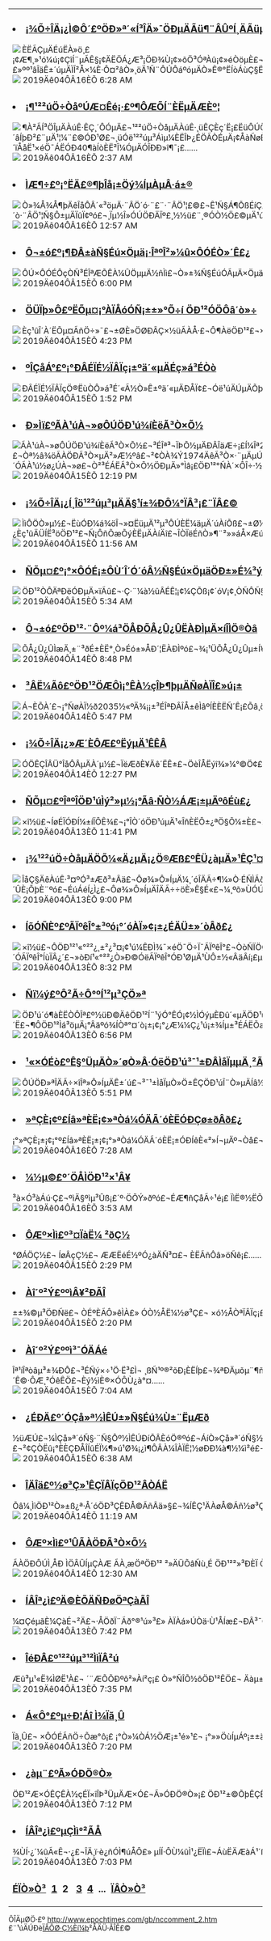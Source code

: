 <a name="1" id="1" target="_blank">&nbsp;</a> <span id="1">&nbsp;</span><table border="0">  <tr><td><h3><li><a href="/gb/19/3/23/n11134231.md#1" target="_blank">¡¾Õ÷ÎÄ¡¿Ì©Ô´£ºÖÐ»ª´«Í³ÎÄ»¯ÖÐµÄÃü¶¨ÂÛºÍ¸ÄÃüµÄÉÆµÀ(Ò»)</a></li></h3><a href="/gb/19/3/23/n11134231.md#1" target="_blank"><img src="http://i.epochtimes.com/assets/uploads/2019/03/ec1a7e05dd1571ab57570a46f2cca464-150x120.jpg" align ="left"></a>ÈËÃÇµÄÉúËÀ»ö¸£¡¢Æ¶¸»¹ó¼ú¡¢ÇîÍ¨µÃÊ§¡¢ÄËÖÁ¿Æ³¡ÖÐ¾Ù¡¢»õÖ³ÓªÀû¡¢»éÒöµÈ£¬ÊÀ¼ä·¢ÉúµÄÃ¿Ò»¼þÊÂ¶¼ÊÇ×¢¶¨µÄ£¬ÊÇÉñ£¨ÉÏµÛ¡¢ÉÏÌì£©°²ÅÅµÄ¡£ÀýÈçÌÆ³¯Ììµv³õÄê£¬ÓÐ¸ö½ÐÀî¼×µÄÈËÔ¤ÏÈµÃÖªÈýÊ®Äêºó½«Õ½ÂÒ²»¶Ï£¬ËÀÉËÈËÃñÁùÊ®ÓàÍòÈË£¬ÈýÊ®ÄêºóÊÂÊµÕæµÄµÃÖ¤£»ºº¹âÎäÊ±´úµÄÏÍ²Å×¼È·Ô¤²âÒ»¸öÄ¹Ñ¨ÔÚÔáºóµÄÒ»Ê®°ËÍòÁùÇ§ËÄ°ÙÈÕÄÇÌìÌ®Ëú¡£......<br><img align="bottom" src="http://www.epochtimes.com/assets/themes/djy/images/time.gif"> 2019Äê04ÔÂ16ÈÕ 6:28 AM							</td></tr>  <tr><td><h3><li><a href="/gb/19/4/10/n11175707.md#1" target="_blank">¡¶¹²²úÖ÷ÒåºÚÆ¤Êé¡·£º¶ÔÆÕÍ¨ÈËµÄÆÈº¦</a></li></h3><a href="/gb/19/4/10/n11175707.md#1" target="_blank"><img src="http://i.epochtimes.com/assets/uploads/2017/12/dcbb5ad1ea37934a168afd29d68d142e-150x120.jpg" align ="left"></a>¶À²ÃÍ³ÖÎµÄÀúÊ·ÊÇ¸´ÔÓµÄ£¬¹²²úÖ÷ÒåµÄÀúÊ·¸üÊÇÈç´Ë¡£ËüÔÚÖÐÅ·ºÍ¶«ÄÏÅ·µÄµ®ÉúÓÐÊ±»ñµÃ´ó¹æÄ£µÄÃñÖÚÖ§³Ö£¬ÕâÓë·ÛËéÄÉ´âÍþÐ²£¨µÄ¹¦¼¨£©ÓÐ¹Ø£¬¸üÓë¹²²úµ³Áìµ¼ÈËÎÞ¿ÉÖÃÒÉµÄ¡¢ÅàÑøÈËÃñ»ÃÏëºÍ¿ñÈÈÇéÐ÷µÄ¼¼ÇÉÓÐ¹Ø¡£ÀýÈç£¬ÔÚÐÙÑÀÀû1945Äê11ÔÂµÄÑ¡¾Ùºó£¬ÓÉµ±Ê±µÄÉÙÊýµ³¡¢¹²²úµ³³«Òé³ÉÁ¢µÄ×óÅÉ¼¯ÍÅ£¬ÓÚ1946Äê3ÔÂÔÚ²¼´ïÅåË¹×éÖ¯ÁËÓÐ40¶àÍòÈË²Î¼ÓµÄÓÎÐÐ»î¶¯¡£......<br><img align="bottom" src="http://www.epochtimes.com/assets/themes/djy/images/time.gif"> 2019Äê04ÔÂ16ÈÕ 2:37 AM							</td></tr>  <tr><td><h3><li><a href="/gb/19/4/15/n11188602.md#1" target="_blank">ÌÆ¶÷£º¡°ËÄ£®¶þÎå¡±Öý¾ÍµÀµÂ·á±®</a></li></h3><a href="/gb/19/4/15/n11188602.md#1" target="_blank"><img src="http://i.epochtimes.com/assets/uploads/2019/04/425P-street5_big-150x120.jpg" align ="left"></a>Ò»¾Å¾Å¶þÄêÎåÔÂ´«³öµÄ·¨ÂÖ´ó·¨£¨·¨ÂÖ¹¦£©£¬Ê¹Ñ§Á¶ÕßÉíÇ¿Ìå½¡¡¢ÐÄÐÔµÀµÂÌáÉý£¬¹ãÊÜÃñÖÚÏ²°®£¬½öÆ¾¿Ú¶úÏà´«¼´Ñ¸ËÙ¹ã´«ÓÚÈ«ÖÐ¹ú¡£Ò»¾Å¾Å¾ÅÄêËÄÔÂ¶þÊ®ÎåÈÕ£¬ÉÏÍòÃûÖÐ¹ú´óÂ½·¨ÂÖ¹¦Ñ§Ô±ÎÅÏ¤Ìì½ò¶¯ÓÃ·À±©¾¯²ì×¥´ò·¨ÂÖ¹¦Ñ§Ô±µÄÏûÏ¢ºó£¬¸Ïµ½Î»ÓÚÖÐÄÏº£¸½½ü£¨¸®ÓÒ½Ö£©µÄ¹úÎñÔºÐÅ·Ã°ì¹«ÊÒ£¬ÎªÔÚÌì½òÊÐ±»·Ç·¨´þ²¶µÄËÄÊ®ÎåÃû·¨ÂÖ¹¦Ñ§Ô±ºÍÆ½ÉÏ·Ã¡£´Ë´ÎÉÏ·ÃµÃµ½µ±Ê±¹úÎñÔº×ÜÀíµÄÇ××Ô½Ó´ýºÍ¿ªÃ÷´¦Àí£¬ÓÚµ±.........<br><img align="bottom" src="http://www.epochtimes.com/assets/themes/djy/images/time.gif"> 2019Äê04ÔÂ16ÈÕ 12:57 AM							</td></tr>  <tr><td><h3><li><a href="/gb/19/4/15/n11187741.md#1" target="_blank">Ô¬±ó£º¡¶ÐÂ±àÑ§Éú×Öµä¡·ÎªºÎ²»¼û×ÔÓÉÒ»´Ê£¿</a></li></h3><a href="/gb/19/4/15/n11187741.md#1" target="_blank"><img src="http://i.epochtimes.com/assets/uploads/2019/04/photo-150x120.jpg" align ="left"></a>ÔÚ×ÔÓÉÔçÒÑ³ÉÎªÆÕÊÀ¼ÛÖµµÄ½ñÌì£¬Ò»±¾Ñ§ÉúÓÃµÄ×Öµä£¬ÀïÃæ¾¹È»Ã»ÓÐ¡°×ÔÓÉ¡±Ò»´Ê£¬ÕâÆñ²»ÊÇÌì´óµÄÐ¦»°£¡È»¶øÕâÑùµÄÐ¦»°ÔÚÖÐ¹ú»¹Õæ¾Í³öÏÖÁË¡£    ......<br><img align="bottom" src="http://www.epochtimes.com/assets/themes/djy/images/time.gif"> 2019Äê04ÔÂ15ÈÕ 6:00 PM							</td></tr>  <tr><td><h3><li><a href="/gb/19/4/14/n11186357.md#1" target="_blank">ÖÜÏþ»Ô£ºËÕµ¤¡°ÀÏÅóÓÑ¡±±»°Õ÷í ÖÐ¹²ÓÖÔâ´ò»÷</a></li></h3><a href="/gb/19/4/14/n11186357.md#1" target="_blank"><img src="http://i.epochtimes.com/assets/uploads/2019/04/1106270325191528_1-390x599-150x120.jpg" align ="left"></a>Èç¹ûÎ´À´ËÕµ¤ÃñÖ÷»¯£¬±ØÈ»ÖØÐÂÇ×½üÃÀÅ·£¬Ô¶ÀëÖÐ¹²£¬×ÔÈ»ÖÐ¹²ÔÚËÕµ¤µÄÍ¶×Ê£¬¼«ÓÐ¿ÉÄÜ´òÁËË®Æ¯£¬¶øÎÀÐÇÍ¨ÐÅ»ùµØ½¨ÉèµÄÄ¿µÄÒ²»ù±¾Âä¿Õ¡£......<br><img align="bottom" src="http://www.epochtimes.com/assets/themes/djy/images/time.gif"> 2019Äê04ÔÂ15ÈÕ 4:23 PM							</td></tr>  <tr><td><h3><li><a href="/gb/19/4/15/n11187311.md#1" target="_blank">ºÎÇåÁ°£º¡°ÐÂÉÏÉ½ÏÂÏç¡±ºä´«µÄÉç»á³ÉÒò</a></li></h3><a href="/gb/19/4/15/n11187311.md#1" target="_blank"><img src="http://i.epochtimes.com/assets/uploads/2006/05/605160839441124-150x120.jpg" align ="left"></a>ÐÂÉÏÉ½ÏÂÏçÖ®ËùÒÔ»á³É´«Ã½Ò»Ê±ºä´«µÄÐÅÏ¢£¬Óë¹úÄÚµÄÕþÖÎ»·¾³·Ö²»¿ª¡£......<br><img align="bottom" src="http://www.epochtimes.com/assets/themes/djy/images/time.gif"> 2019Äê04ÔÂ15ÈÕ 1:52 PM							</td></tr>  <tr><td><h3><li><a href="/gb/19/4/13/n11184083.md#1" target="_blank">Ð»Ìï£ºÃÀ¹úÀ¬»øÔÚÖÐ¹ú¾íÈëÃ³Ò×Õ½</a></li></h3><a href="/gb/19/4/13/n11184083.md#1" target="_blank"><img src="http://i.epochtimes.com/assets/uploads/2019/04/80230240-150x120.jpg" class="attachment-thumbnail size-thumbnail wp-post-image" alt="ÃÀ¹úÀ¬»øÔÚÖÐ¹ú¾íÈëÃ³Ò×Õ½£¬³ÉÎª³¬ÏÞÕ½µÄÐÂÎäÆ÷¡£Í¼Îª2008Äê3ÔÂÓ¢¹úÀûÎïÆÖÂëÍ·´ý×°´¬ÔËÍùÖÐ¹úµÄ·Ï½ðÊô¡££¨Getty Images£©" align ="left"></a>ÃÀÖÐÃ³Ò×Õ½µ½ÏÖÔÚ£¬ÕûÕûÒ»ÄêÁË¡£ÌØÀÊÆÕÓÚ2018Äê3ÔÂÇ©Êð±¸ÍüÂ¼Ðû²¼¸ÉÔ¤£¬Òª½â¾öÃÀÖÐÃ³Ò×µÄ²»Æ½ºâ£¬²¢ÒÀ¾Ý1974ÄêÃ³Ò×·¨µÄµÚ301Ìõ£¬Ö¸Ê¾Ã³Ò×´ú±í¶Ô´ÓÖÐ¹ú½ø¿ÚµÄÉÌÆ·Õ÷Ë°¡£ÌØÀÊÆÕÕâÒ»ÄêµÄ×÷Îª£¬ÓÃ¡°Ò»ÍùÎÞÇ°¡±¡¢¡°²½²½ÎªÓª¡±£¬¶¼²»ËãÌ«¹ý£¬ÓÐÊ±ÉõÖÁËãµÃÉÏÊÇ¡°Åû¾£Õ¶¼¬¡±¡£ÈËÃÇ×¢Òâµ½£¬ÖÐ¹ú´ÓÃÀ¹ú½ø¿ÚÀ¬»ø£¬Ò²³ÉÁËÃ³Ò×Õ½ÖÐµÄ»°Ìâ¡£ÖÐ¹²°ÑÀ´×ÔÎ÷·½µÄÑóÀ¬»ø£¬µ±³ÉÁËÃ³Ò×Õ½µÄ¹ÖÎäÆ÷¡£......<br><img align="bottom" src="http://www.epochtimes.com/assets/themes/djy/images/time.gif"> 2019Äê04ÔÂ15ÈÕ 12:19 PM							</td></tr>  <tr><td><h3><li><a href="/gb/19/4/8/n11171147.md#1" target="_blank">¡¾Õ÷ÎÄ¡¿Í¸Îö¹²²úµ³µÄÄ§¹í±¾ÐÔ¼°ÏÂ³¡£¨ÏÂ£©</a></li></h3><a href="/gb/19/4/8/n11171147.md#1" target="_blank"><img src="http://i.epochtimes.com/assets/uploads/2019/04/cloudscape-384672_1280-150x120.jpg" align ="left"></a>ÌìÔÖÒ»µ½£¬ËùÓÐ¼á¾öÎ¬»¤ËüµÄ¹²µ³ÔÚÈË¼äµÄ´úÀíÕß£¬±Ø½«ËæÖ®ÅãÔá¡£ÄÇ×÷Îª¸öÌåµÄÎÒÃÇ£¬ÔõÃ´°ì£¿ºÜ¼òµ¥£¬ÊÇ·¢ÊÄÎªËü·Ü¶·Ò»Éú£¬°ÑÃüÏ×¸øËü£¬¸úËü×ß£¬»¹ÊÇÓÃÁ¼ÖªÅÐ¶ÏÉÆ¶ñ£¬Æú¶ñ´ÓÉÆ£¬ÓÃÕýÒå¡¢Õæ³Ï¡¢ÉÆÁ¼µÄÆ·ÐÔÖ÷Ô××Ô¼º£¿Èç¹ûÄÜÍË³öÖÐ¹²£¬Ñ¡ÔñÕæÕýÈËµÄÀíÄî£¬ÎÒÏëÉñÒ»¶¨²»»áÅ×ÆúÄã......<br><img align="bottom" src="http://www.epochtimes.com/assets/themes/djy/images/time.gif"> 2019Äê04ÔÂ15ÈÕ 11:56 AM							</td></tr>  <tr><td><h3><li><a href="/gb/19/4/14/n11186329.md#1" target="_blank">ÑÕµ¤£º¡°×ÔÓÉ¡±ÔÙ´Î´Ó´óÂ½Ñ§Éú×ÖµäÖÐ±»É¾³ý</a></li></h3><a href="/gb/19/4/14/n11186329.md#1" target="_blank"><img src="http://i.epochtimes.com/assets/uploads/2019/04/photo-600x400-1-150x120.jpg" align ="left"></a>ÖÐ¹²ÒÔÄªÐëÓÐµÄ×ïÃû£¬·Ç·¨¼à½ûÂÉÊ¦¡¢¼ÇÕß¡¢´óV¡¢¸ÒÑÔÑ§Õß¡¢×Ú½ÌÐÅÑöÕß¡¢ËùÓÐÒì¼ûÈËÊ¿£¬×ãÒÔ±íÃ÷ÖÐ¹úÈË´ÓÎ´ÓµÓÐ¹ýÕæÕýµÄ¡°ÑÔÂÛ×ÔÓÉ¡±¡£......<br><img align="bottom" src="http://www.epochtimes.com/assets/themes/djy/images/time.gif"> 2019Äê04ÔÂ15ÈÕ 5:34 AM							</td></tr>  <tr><td><h3><li><a href="/gb/19/4/14/n11185965.md#1" target="_blank">Ô¬±ó£ºÖÐ¹²·¨Ôº¼á³ÖÅÐÕÅ¿Û¿ÛËÀÐÌµÄ×íÎÌÖ®Òâ</a></li></h3><a href="/gb/19/4/14/n11185965.md#1" target="_blank"><img src="http://i.epochtimes.com/assets/uploads/2019/01/a3a1fa9735310a908bbf9145d5c205b9-150x120.png" align ="left"></a>ÕÅ¿Û¿ÛÌæÄ¸±¨³ðÉ±ÈË°¸Ò»Éó±»ÅÐ´¦ËÀÐÌºó£¬¾¡¹ÜÕÅ¿Û¿Ûµ±Í¥Ìá³öÉÏËß£¬ÖÚ¶àÍøÃñÒ²¶ÔÕâÒ»ÅÐ¾ö²»Âú£¬´óÉù¼²ºô¡°µ¶ÏÂÁôÈË¡±£¬µ«½üÈÕÖÐ¹²ÉÂÎ÷Ê¡¸ß¼¶·¨ÔºÖÕÉóÈÔÅÐ´¦ÕÅ¿Û¿ÛËÀÐÌ¡£......<br><img align="bottom" src="http://www.epochtimes.com/assets/themes/djy/images/time.gif"> 2019Äê04ÔÂ14ÈÕ 8:48 PM							</td></tr>  <tr><td><h3><li><a href="/gb/19/4/14/n11185286.md#1" target="_blank">³ÂË¼Ãô£ºÖÐ¹²ÖÆÔì¡°ÊÀ½çÎÞ¶þµÄÑøÀÏÎ£»ú¡±</a></li></h3><a href="/gb/19/4/14/n11185286.md#1" target="_blank"><img src="http://i.epochtimes.com/assets/uploads/2012/12/1212202031232039-150x120.jpg" align ="left"></a>Á¬ÈÕÀ´£¬¡°ÑøÀÏ½ð2035½«ºÄ¾¡¡±³ÉÎªÐÂÎÅ±êÌâºÍÈÈËÑ´Ê¡£Õâ¸ö´Ê³ö×ÔÓÚÖÐ¹²Éç¿ÆÔº·¢²¼µÄÒ»·Ý×îÐÂ±¨¸æ¡£......<br><img align="bottom" src="http://www.epochtimes.com/assets/themes/djy/images/time.gif"> 2019Äê04ÔÂ14ÈÕ 5:47 PM							</td></tr>  <tr><td><h3><li><a href="/gb/19/4/14/n11185108.md#1" target="_blank">¡¾Õ÷ÎÄ¡¿»Æ´ÈÔÆ£ºËýµÄ¹ÊÊÂ</a></li></h3><a href="/gb/19/4/14/n11185108.md#1" target="_blank"><img src="http://i.epochtimes.com/assets/uploads/2019/04/1812312235052357-600x400-150x120.jpg" align ="left"></a>ÓÖÊÇÎÂÜ°ÎåÔÂµÄÀ´µ½£¬ÏëÆðÈ¥Äê´ËÊ±£¬ÖèÎÅËýî¾»¼°©Ö¢£¬¼´½«ÈëÔº½øÐÐÊÖÊõ¡£‘¯×ÅÒ»¿Åìþìý²»°²µÄÐÄ£¬²¦¸öµç»°¸øËý£¬Ï£ÍûÌ½¸ö¾¿¾¹¡£......<br><img align="bottom" src="http://www.epochtimes.com/assets/themes/djy/images/time.gif"> 2019Äê04ÔÂ14ÈÕ 12:27 PM							</td></tr>  <tr><td><h3><li><a href="/gb/19/4/13/n11184201.md#1" target="_blank">ÑÕµ¤£ºÎªºÎÖÐ¹úÌý²»µ½¡°Ãâ·ÑÒ½ÁÆ¡±µÄºôÉù£¿</a></li></h3><a href="/gb/19/4/13/n11184201.md#1" target="_blank"><img src="http://i.epochtimes.com/assets/uploads/2019/04/1-59-600x400-150x120.jpg" align ="left"></a>×î½ü£¬ÍøÉÏÓÐÍ¼±íÏÔÊ¾£¬¡°ÎÒ´óÖÐ¹úµÄ¹«ÎñÈËÔ±¿ªÖ§Õ¼±È£¬2012Äê24.4%¡±£¬¡°µ½2017ÄêÉÏÉýµ½ÁË26.8%¡±£¬¡°2018ÄêÒÑ¾­´ïµ½28%µÄË®Æ½ÁË¡±¡£Ïà±ÈÖ®ÏÂ£¬Å·ÃÀ¹ú¼Ò¡°Ò»°ãÎ¬³ÖÔÚ15%×óÓÒ¡±¡£......<br><img align="bottom" src="http://www.epochtimes.com/assets/themes/djy/images/time.gif"> 2019Äê04ÔÂ13ÈÕ 11:41 PM							</td></tr>  <tr><td><h3><li><a href="/gb/19/3/9/n11101809.md#1" target="_blank">¡¾¹²²úÖ÷ÒåµÄÖÕ¼«Ä¿µÄ¡¿Ö®Æß£ºÊÜ¿àµÄ»¹ÊÇ¹¤Å©</a></li></h3><a href="/gb/19/3/9/n11101809.md#1" target="_blank"><img src="http://i.epochtimes.com/assets/uploads/2019/03/Web-Banner-20171118-1000x625-600x400-150x120.jpeg" align ="left"></a>ÎåÇ§ÄêÀúÊ·³¤ºÓ³±Æð³±Âä£¬Ôø¾­»Ô»ÍµÄ¼¸´óÎÄÃ÷¶¼»Ò·ÉÑÌÃð£¬¶øÎ¨¶ÀÖÐ»ªÎÄÃ÷³Ð´«²»Ï¢¡£ÖÐ¹úÔø¾­´´Ôì³öÍò°îÀ´³¯µÄ»Ô»ÍÊ¢ÊÀ£¬µ«Ò²ÔâÓö¹ýºÜ¶àÄ¥ÄÑ¡£ÌØ±ðÊÇ20ÊÀ¼ÍÖÐÒ¶£¬Î÷À´ÓÄÁé¹²²úµ³´ÛÈ¡ÕþÈ¨ºó£¬ÉúÁéÍ¿Ì¿£¬Ôø¾­»Ô»ÍµÄÎÄÃ÷÷öÈ»Ê§É«£¬¼¸ºõ»ÙÓÚÒ»µ©¡£    ÎªÊ²Ã´¹²²úµ³ÔÚÈ¡µÃÕþÈ¨Ö®ºó£¬ÈÔÈ»²»¶Ï·¢¶¯¸÷ÖÖÔË¶¯£¬ÄËÖÁ·¢¶¯¡°Ê·ÎÞÇ°Àý¡±µÄÎÄ»¯´ó¸ïÃü£¿ÎªÊ²Ã´ÖÐ¹ú¹²²úµ³ÒªÒÔÖÐ¹úÈËºÍÖÐ¹úÎÄ»¯ÎªµÐ.........<br><img align="bottom" src="http://www.epochtimes.com/assets/themes/djy/images/time.gif"> 2019Äê04ÔÂ13ÈÕ 9:00 PM							</td></tr>  <tr><td><h3><li><a href="/gb/19/4/13/n11183968.md#1" target="_blank">ÍõÓÑÈº£ºÃÏºêÎ°±³ºó¡°´óÀÏ»¢¡±¿ÉÄÜ±»´òÂð£¿</a></li></h3><a href="/gb/19/4/13/n11183968.md#1" target="_blank"><img src="http://i.epochtimes.com/assets/uploads/2019/03/9ae873319ed8211d43fecfbd22e0b54e-600x400-150x120.jpg" align ="left"></a>×î½ü£¬Ô­ÖÐ¹²¹«°²²¿¸±²¿³¤¡¢¹ú¼ÊÐÌ¾¯×éÖ¯Ö÷Ï¯ÃÏºêÎ°£¬ÒòÑÏÖØÎ¥¼ÍÎ¥·¨£¬±»¿ª³ýµ³¼®ºÍ¹«Ö°£¬ÒÆËÍË¾·¨»ú¹Ø¡£·¨¹ã4ÔÂ7ÈÕ¿¯ÎÄ³Æ£¬ÃÏºêÎ°ÂäÍø¸ú´¦ÖÃ£¬ÒâÎ¶×ÅÖÐ¹²¹«°²²¿½«Õ¹¿ªÒ»³¡´óÇåÏ´¡£ÕâÊÇ´ÓÃÏºêÎ°ÍùÏÂ¿´£¬»òÐí¹«°²²¿Ò»Ð©ÓëÃÏºêÎ°ÓÐ¹ØµÄ¹ÙÔ±½«ÂäÂí¡£µ«ÊÇ£¬±ÊÕßÈÏÎª£¬ÃÏºêÎ°°¸·ÇÍ¬Ñ°³££¬ÃÏºêÎ°±³ºóµÄ¡°´óÀÏ»¢¡±ÓÐ¿ÉÄÜ±»Í´´ò¡£......<br><img align="bottom" src="http://www.epochtimes.com/assets/themes/djy/images/time.gif"> 2019Äê04ÔÂ13ÈÕ 8:32 PM							</td></tr>  <tr><td><h3><li><a href="/gb/19/4/13/n11183825.md#1" target="_blank">Ñï¼ý£ºÔ²Ã÷Ô°ºÍ¹²µ³ÇÖ»ª</a></li></h3><a href="/gb/19/4/13/n11183825.md#1" target="_blank"><img src="http://i.epochtimes.com/assets/uploads/2010/07/701221513571017-150x120.gif" align ="left"></a>ÖÐ¹ú´ó¶àÈËÒÔÎª£º½üÐ©ÄêÖÐ¹²Í¨¹ýÓ°ÊÓ¡¢½ÌÓýµÈÐû´«µÄÖÐ¹ú½ü´úÊ·ÉÏÎ÷·½ÁÐÇ¿ÈëÇÖÖÐ¹úµÄÔÖ»ö£¬¸æËßÖÐ¹úÈËµÄÊÇ¡°ÎðÍü¹ú³Ü¡¢·Ü·¢Í¼Ç¿¡¢ÈÈ°®×æ¹ú¡±µÄÃñ×åÇé¸Ð¡£Òò´Ë£¬´ó¶àÊý¹úÈËÔÚ´ËÊÂÉÏÒÔÎªÁÐÇ¿ÊÇ»µµÄ£¬ÖÐ¹²ÊÇÕýÒåµÄ£¬Òò´Ë£¬¶ÔÖÐ¹²Ìá³öµÄ¡°Âäºó¾ÍÒª°¤´ò¡±¡¢¡°¿Æ¼¼Ç¿¹ú¡±¾Íµ±³ÉÁËÕæÀí¡£......<br><img align="bottom" src="http://www.epochtimes.com/assets/themes/djy/images/time.gif"> 2019Äê04ÔÂ13ÈÕ 6:56 PM							</td></tr>  <tr><td><h3><li><a href="/gb/19/4/13/n11183754.md#1" target="_blank">¹«×ÓÉò£ºÊ§°ÜµÄÒ»´øÒ»Â·ÓëÖÐ¹ú³¯¹±ÐÂÌåÏµµÄ¸²Ãð</a></li></h3><a href="/gb/19/4/13/n11183754.md#1" target="_blank"><img src="http://i.epochtimes.com/assets/uploads/2018/08/827cbe84bafc01cf92edd4d7aab7e41e-150x120.jpg" align ="left"></a>ÔÚÖÐ»ªÎÄÃ÷×îÎª»Ô»ÍµÄÊ±´ú£¬³¯¹±ÌåÏµÒ»Ö±ÊÇÖÐ¹úÎ¨Ò»µÄÍâ½»Õ½ÂÔ¡£³¯¹±ÌåÏµËäÈ»ÔÚ²»Í¬µÄÊ±ÆÚÓÐ×Å²»Í¬µÄ·½Ê½£¬¡°¹±Õß£¬´ÓÏÂÏ×ÉÏÖ®³Æ¡±£¬»ù±¾²»ÍâºõÖÐ¹úÒÔÌì³¯ÉÏ¹ú¡¢ÌìÏÂ¹²Ö÷×Ô¾Ó£¬È»ºóÍ¨¹ý·â´Í¡¢³¯¹±µÈ·½Ê½£¬ÓëÆäËü¹ú¼ÒÎ¬³ÖÍâ½»¹ØÏµ¡£......<br><img align="bottom" src="http://www.epochtimes.com/assets/themes/djy/images/time.gif"> 2019Äê04ÔÂ13ÈÕ 5:51 PM							</td></tr>  <tr><td><h3><li><a href="/gb/19/4/15/n11188875.md#1" target="_blank">»ªÇÈ¡¢º£Íâ»ªÈË¡¢»ªÒá¼ÓÄÃ´óÈËÓÐÇø±ðÂð£¿</a></li></h3>¡°»ªÇÈ¡±¡¢¡°º£Íâ»ªÈË¡±¡¢¡°»ªÒá¼ÓÄÃ´óÈË¡±ÓÐÍêÈ«²»Í¬µÄº¬Òå£¬ÕâÎÄÕÂÏêÏ¸·ÖÎöÁËÆäÄÚº­¡£¶ÔÓÚÉíÔÚ¼ÓÄÃ´ó¡¢Éí·Ý¿ÉÄÜ¸÷²»ÏàÍ¬µÄ»ªÒáÀ´Ëµ£¬Äã»áÓÃÄÄÒ»¸ö³ÆºÅÄØ£¿......<br><img align="bottom" src="http://www.epochtimes.com/assets/themes/djy/images/time.gif"> 2019Äê04ÔÂ16ÈÕ 7:28 AM							</td></tr>  <tr><td><h3><li><a href="/gb/19/4/15/n11188872.md#1" target="_blank">¼½µ©£º´ÖÅÌÖÐ¹²×¹Â¥</a></li></h3>³à×Ó³àÁú·Ç£¬ºìÄ§ºìµ³Ûß¡£´º·ÖÕÝ»ðºó£¬ÉÆ¶ñÇåÃ÷¹é¡£  ÏìË®½­ËÕÕ¨£¬Á¹É½Ä¾Àï·É¡£ÇàÁú·é»ð¹ö£¬À×Ï·È«Çò¼¥¡£  »ðÕðÌì½ò±®£¬ÃÎÖÐ¹²Óï»Ó¡£ÆßÁã¾Å·¢ÄÑ£¬ËÄ¶þÎåâÓçÜ¡£  Õþ·¨½òÐü¾¡£¬¹«°²ÃÅÎäÎ¥¡£ºì³±ÏÕÉÏÏÕ£¬Â¥×¹·ÇÖª·Ç¡£......<br><img align="bottom" src="http://www.epochtimes.com/assets/themes/djy/images/time.gif"> 2019Äê04ÔÂ16ÈÕ 3:53 AM							</td></tr>  <tr><td><h3><li><a href="/gb/19/4/15/n11187494.md#1" target="_blank">ÔÆº×Ìì£º³¤ÏàË¼ ²ðÇ½</a></li></h3>°ØÁÖÇ½£¬  ÍøÂçÇ½£¬  ÆÆËéÉ½ºÓ¿àÄÑ³¤£¬  ÈËÃñÔâ»öÑê¡£......<br><img align="bottom" src="http://www.epochtimes.com/assets/themes/djy/images/time.gif"> 2019Äê04ÔÂ15ÈÕ 2:29 PM							</td></tr>  <tr><td><h3><li><a href="/gb/19/4/15/n11187468.md#1" target="_blank">Àî´º²Ý£ººìÂ¥²ÐÃÎ</a></li></h3>±±¾©µ³ÖÐÑë£¬  ÒÉºÈÃÔ»êÌÀ£»  ÓÒ½ÅË¼½ø³Ç£¬  ×ó½ÅÒªÏÂÏç¡£......<br><img align="bottom" src="http://www.epochtimes.com/assets/themes/djy/images/time.gif"> 2019Äê04ÔÂ15ÈÕ 2:20 PM							</td></tr>  <tr><td><h3><li><a href="/gb/19/4/14/n11186717.md#1" target="_blank">Àî´º²Ý£ººì³¯ÓÄÁé</a></li></h3>Îª¹íÎªòâµ³±¾ÐÔ£¬³ÉÑý×÷¹Ö·Ë³£Ì¬  ¸ßÑ¹º®²õÐ¡ÈËÍþ£¬¾ªÐÄµõµ¨¶ñÄ§°®  ·¢¶¯ÖªÇàµ¹ÕþµÐ£¬Ð¶Ä¥É±Â¿ÇýÇîÕ¯  ¸æÃÜ½Ò·¢ÈËÈËÎ££¬ÕûÈË¶áÈ¨¹Ù¹Ù²È  »Ø³ÇÉýÑ§Æ¦³ËÂÒ£¬Î£»úÀ§¿àÐ°Á²²Æ  ÕÛÌÚÕ·×ª»öÏûåô£¬Æ½·´ÕÑÑ©µ³Âô¹Ô  ÀÏÑýÐ¯áÌ¾Ó¸ßÖ¦£¬ÕýÖ±ÉÆÁ¼¸ÏÏÂÌ¨  ¸´Ê©·­ÔÆ¸²ÓêÊÖ£¬Èý½ìÈ®×ÓÔÙ¿à°¤......<br><img align="bottom" src="http://www.epochtimes.com/assets/themes/djy/images/time.gif"> 2019Äê04ÔÂ15ÈÕ 7:04 AM							</td></tr>  <tr><td><h3><li><a href="/gb/19/4/14/n11186662.md#1" target="_blank">¿ÉÐÄ£º´ÓÇå»ª½ÌÊÚ±»Ñ§Éú¾Ù±¨ËµÆð</a></li></h3>½üÆÚ£¬¼ÌÇå»ª´óÑ§·¨Ñ§Ôº½ÌÊÚÐíÕÂÈóÖ®ºó£¬ÁíÒ»Çå»ª´óÑ§½ÌÊÚÂÀ¼ÎÔÙ´ÎÒòÑÔ»ñ×ï¡£Ò»ÃûÇå»ª´óÑ§Ñ§ÉúÏòÐ£¼ÍÎ¯ÉÏ½»ÁËÒ»·âÃûÎª¡¶Îíö²ÌìÆø¿ÉÄÜ»º½â¡·µÄ¾Ù±¨ÐÅ¡£¾Ù±¨ÕßÈÏÎªÂÀ¼Î¡°¹Ä´µ×Ú½ÌÎÄ»¯¡±ÉæÏÓ¡°·´µ³Î¥ÏÜ¡±£¬²¢ÇÒËû¡°ÈÈÇÐÅÎÍûÉÏ¼¶»ú¹Ø¾¡¿ì¶ÔÂÀ¼ÎÀÏÊ¦½øÐÐ¼à¶½¼ì²é£¬Öð²½É¨³ýË¼Õþ¿ÎÉÏµÄÅ£¹íÉßÉñ¡£¡±......<br><img align="bottom" src="http://www.epochtimes.com/assets/themes/djy/images/time.gif"> 2019Äê04ÔÂ15ÈÕ 6:38 AM							</td></tr>  <tr><td><h3><li><a href="/gb/19/4/14/n11185059.md#1" target="_blank">ÎÄÎä£º½ø³Ç»¹ÊÇÏÂÏçÖÐ¹²ÂÒÁË</a></li></h3>Õâ¼¸ÌìÖÐ¹²Ò»±ß¿ª·Å´óÖÐ³ÇÊÐÅ©ÃñÂä»§£¬¾ÍÊÇ¹ÄÀøÅ©Ãñ½ø³Ç£¬¸øÅ©Ãñ½â¾ö³ÇÊÐ»§¿ÚÎÊÌâ£»ÁíÒ»·½ÃæÖÐ¹²ÓÖ¹ÄÀø³ÇÀïµÄÇàÄêÏÂÏç£¬¾ÍÊÇÀàËÆÎåÊ®ÄêÇ°ÖÐ¹²¸ãµÄÖªÊ¶ÇàÄêÉÏÉ½ÏÂÏçÔË¶¯µÄÄÇÖÖ¶«Î÷¡£    ......<br><img align="bottom" src="http://www.epochtimes.com/assets/themes/djy/images/time.gif"> 2019Äê04ÔÂ14ÈÕ 11:19 AM							</td></tr>  <tr><td><h3><li><a href="/gb/19/4/13/n11184252.md#1" target="_blank">ÔÆº×Ìì£º¹ÛÃÀÖÐÃ³Ò×Õ½</a></li></h3>ÃÀÖÐÔÚÌ¸ÅÐ  ÌÖÂÛÍµÇÀÆ­  ÃÀ¸æÖªÖÐ¹²  ²»ÄÜÕâÑù¸É  ÖÐ¹²²»³ÐÈÏ  Ò»Ö±ÔÚ½Æ±ç  ´½Ç¹Éà½£Ì¸  ÍùÀ´À­¾âÕ½  ÃÀ·½³öÖ¤¾Ý  ÖÐ¹²ÉµÁËÑÛ  ±»Í±ÐÄÎÑ×Ó  ÂúÍ·Ã°Ðéº¹  ³ÐÈÏÊÇÁ÷Ã¥  ºË²é»úÖÆ½¨  ¶ã¹ýÕâÒ»½Ù  È»ºóÔÙÍÏÑÓ......<br><img align="bottom" src="http://www.epochtimes.com/assets/themes/djy/images/time.gif"> 2019Äê04ÔÂ14ÈÕ 12:30 AM							</td></tr>  <tr><td><h3><li><a href="/gb/19/4/13/n11183957.md#1" target="_blank">ÍÂÎª¿ì£ºÄ©ÈÕÄÑÐøÖªÇàÃÎ</a></li></h3>¼¤ÇéµãÈ¼ÇàÉ¬²Ä£¬·ÅÖðÏ¨Ãð°®¹ú»³£»  ÀÏÀá»ÚÒä·Ù¹ÅÍæ£¬ÐÂ³¯ÒÀ¾ÉÐÐ¶À²Ã¡£......<br><img align="bottom" src="http://www.epochtimes.com/assets/themes/djy/images/time.gif"> 2019Äê04ÔÂ13ÈÕ 7:42 PM							</td></tr>  <tr><td><h3><li><a href="/gb/19/4/13/n11183941.md#1" target="_blank">ÎéÐÂ£º¹²²úµ³¹²ÌìÏÂ²ú</a></li></h3>Æû³µ¹«Ë¾ÌØË¹À­£¬  ´¨ÆÕÕÐºô²»Àí²ç¡£  Ò»°ÑÎÕ½ôÖÐ¹²ÊÖ£¬  Äàµ±·ÊÈâÖ¸¼×¹Î¡£  ÉÏÐÐÏÂÐ§×·Ó¬Àû£¬  »»Ç®¼¼ÊõÍùÍâ°Ç¡£  ´ËÂ·ÊµÎªÀÏ°å´ø£¬  ¶ñ¹û×ÔÊ³¿à×¥Ï¹¡£  ¹²²úµ³¹²ÌìÏÂ²ú£¬  Æì±¾ÏÊÃ÷ÏÝÚå»¨¡£......<br><img align="bottom" src="http://www.epochtimes.com/assets/themes/djy/images/time.gif"> 2019Äê04ÔÂ13ÈÕ 7:35 PM							</td></tr>  <tr><td><h3><li><a href="/gb/19/4/13/n11183930.md#1" target="_blank">Á«Ô°£ºµ÷Ð¦Áî Ì¾Ïã¸Û</a></li></h3>Ïã¸Û£¬  ×ÔÓÉÃñÖ÷Õæ°ô¡£  ¡°Ò»¼ÒÁ½ÖÆ¡±¹é»¹£¬  ¡°»»ÖùÍµÁº¡±±äÇ¨£¬......<br><img align="bottom" src="http://www.epochtimes.com/assets/themes/djy/images/time.gif"> 2019Äê04ÔÂ13ÈÕ 7:20 PM							</td></tr>  <tr><td><h3><li><a href="/gb/19/4/13/n11183909.md#1" target="_blank">¿àµ¨£ºÃ»ÓÐÖ®Ò»</a></li></h3>ÖÐ¹²Æ­×ÓÊÇÊÀ½çÉÏ×îÎÞ³ÜµÄÆ­×Ó£¬Ã»ÓÐÖ®Ò»¡£  ÖÐ¹²±©ÕþÊÇÊÀ½çÉÏ×î²Ð¿áµÄ±©Õþ£¬Ã»ÓÐÖ®Ò»¡£  ÖÐ¹²ÍÁ·ËÊÇÊÀ½çÉÏ×îÐ×¿ñµÄÍÁ·Ë£¬Ã»ÓÐÖ®Ò»¡£  ÖÐ¹²ºÚ°ïÊÇÊÀ½çÉÏ×îÒõ°µµÄºÚ°ï£¬Ã»ÓÐÖ®Ò»¡£  ÖÐ¹²Á÷Ã¥ÊÇÊÀ½çÉÏ×îºÝ¶¾µÄÁ÷Ã¥£¬Ã»ÓÐÖ®Ò»¡£......<br><img align="bottom" src="http://www.epochtimes.com/assets/themes/djy/images/time.gif"> 2019Äê04ÔÂ13ÈÕ 7:12 PM							</td></tr>  <tr><td><h3><li><a href="/gb/19/4/13/n11183895.md#1" target="_blank">ÍÂÎª¿ì£ºµÇÌì°²ÃÅ</a></li></h3>¾ÙÍ·¿´¼ûÃ«Ê¬·¿£¬ÎÄ¸ï·è¿ñÓÌ¶úÅÔ£»  µÍÍ·ÔÙ¼ûÌ¹¿ËÏì£¬ÁùËÄÆàÁ¹´ßÐÄÉ¥¡£......<br><img align="bottom" src="http://www.epochtimes.com/assets/themes/djy/images/time.gif"> 2019Äê04ÔÂ13ÈÕ 7:03 PM							</td></tr>  <tr><td><h3><a href="/gb/nccomment.md#1">ÉÏÒ»Ò³</a>&nbsp;&nbsp;<a href="/gb/nccomment.md#1">1</a>&nbsp;&nbsp;2 &nbsp;&nbsp;<a href="/gb/nccomment_3.md#1">3</a>&nbsp;&nbsp;<a href="/gb/nccomment_4.md#1">4</a>&nbsp;&nbsp;...&nbsp;&nbsp;<a href="/gb/nccomment_3.md#1">ÏÂÒ»Ò³</a></h3></td></tr>  </table>  <p>Ô­ÎÄµØÖ·£º <a href="http://www.epochtimes.com/gb/nccomment_2.htm">http://www.epochtimes.com/gb/nccomment_2.htm</a>    £¨¹úÄÚÐè<a href="https://git.io/fjmgJ">ÏÂÔØ·­Ç½Èí¼þ</a>²ÅÄÜ·ÃÎÊ£©</p>

